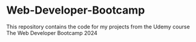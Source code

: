 # Web-Developer-Bootcamp
This repository contains the code for my projects from the Udemy course The Web Developer Bootcamp 2024
